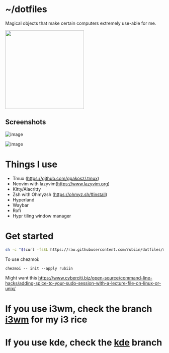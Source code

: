 # ~/dotfiles

Magical objects that make certain computers extremely use-able for me.

<img src="https://i.imgur.com/dWiAjUx.gif" height=250/>

## Screenshots

![image](https://github.com/rubiin/dotfiles/assets/8222059/508f0694-06bf-4ee6-bc0a-c83a6136b5b9)

![image](https://github.com/rubiin/dotfiles/assets/8222059/257e7add-4145-48a0-8199-3622a20763d2)


# Things I use 
* Tmux (https://github.com/gpakosz/.tmux)
* Neovim with lazyvim(https://www.lazyvim.org)
* Kitty/Alacritty
* Zsh with Ohmyzsh (https://ohmyz.sh/#install)
* Hyperland
* Waybar
* Rofi
* Hypr tiling window manager

# Get started
 ```bash
sh -c "$(curl -fsSL https://raw.githubusercontent.com/rubiin/dotfiles/master/dot_bin/executable_install-all.sh)"
```
To use chezmoi:
```
chezmoi -- init --apply rubiin
```


Might want this https://www.cyberciti.biz/open-source/command-line-hacks/adding-spice-to-your-sudo-session-with-a-lecture-file-on-linux-or-unix/

# If you use i3wm, check the branch [i3wm](https://github.com/rubiin/dotfiles/tree/i3) for my i3 rice
# If you use kde, check the  [kde](https://github.com/rubiin/dotfiles/tree/kde) branch
